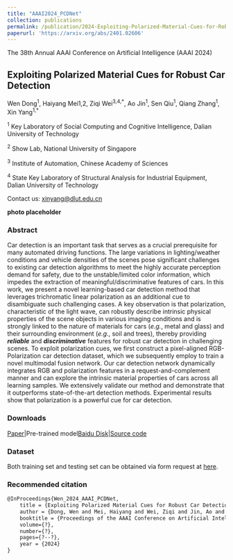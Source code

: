 ```yaml
---
title: "AAAI2024_PCDNet"
collection: publications
permalink: /publication/2024-Exploiting-Polarized-Material-Cues-for-Robust-Car-Detection
paperurl: 'https://arxiv.org/abs/2401.02606'
---
```


The 38th Annual AAAI Conference on Artificial Intelligence (AAAI 2024)

## Exploiting Polarized Material Cues for Robust Car Detection

Wen Dong<sup>1</sup>, Haiyang Mei1,2, Ziqi Wei<sup>3,4,\*</sup>, Ao Jin<sup>1</sup>, Sen Qiu<sup>1</sup>, Qiang Zhang<sup>1</sup>, Xin Yang<sup>1,\*</sup>

<sup>1</sup> Key Laboratory of Social Computing and Cognitive Intelligence, Dalian University of Technology 

<sup>2</sup> Show Lab, National University of Singapore 

<sup>3</sup> Institute of Automation, Chinese Academy of Sciences 

<sup>4</sup> State Key Laboratory of Structural Analysis for Industrial Equipment, Dalian University of Technology

Contact us: xinyang@dlut.edu.cn

**photo placeholder**

### Abstract

Car detection is an important task that serves as a crucial prerequisite for many automated driving functions. The large variations in lighting/weather conditions and vehicle densities of the scenes pose significant challenges to existing car detection algorithms to meet the highly accurate perception demand for safety, due to the unstable/limited color information, which impedes the extraction of meaningful/discriminative features of cars. In this work, we present a novel learning-based car detection method that leverages trichromatic linear polarization as an additional cue to disambiguate such challenging cases. A key observation is that polarization, characteristic of the light wave, can robustly describe intrinsic physical properties of the scene objects in various imaging conditions and is strongly linked to the nature of materials for cars (*e.g.*, metal and glass) and their surrounding environment (*e.g.*, soil and trees), thereby providing ***reliable*** and ***discriminative*** features for robust car detection in challenging scenes. To exploit polarization cues, we first construct a pixel-aligned RGB-Polarization car detection dataset, which we subsequently employ to train a novel multimodal fusion network. Our car detection network dynamically integrates RGB and polarization features in a request-and-complement manner and can explore the intrinsic material properties of cars across all learning samples. We extensively validate our method and demonstrate that it outperforms state-of-the-art detection methods. Experimental results show that polarization is a powerful cue for car detection.

### Downloads

[Paper](https://arxiv.org/abs/2401.02606)|Pre-trained model[Baidu Disk]()|[Source code](https://github.com/wind1117/AAAI24-PCDNet)

### Dataset

Both training set and testing set can be obtained via form request at [here]().

### Recommended citation

```latex
@InProceedings{Wen_2024_AAAI_PCDNet,
    title = {Exploiting Polarized Material Cues for Robust Car Detection},
    author = {Dong, Wen and Mei, Haiyang and Wei, Ziqi and Jin, Ao and Qiu, Sen and Zhang, Qiang and Yang, Xin},
    booktitle = {Proceedings of the AAAI Conference on Artificial Intelligence},
    volume={?},
    number={?},
    pages={?--?},
    year = {2024}
}
```
